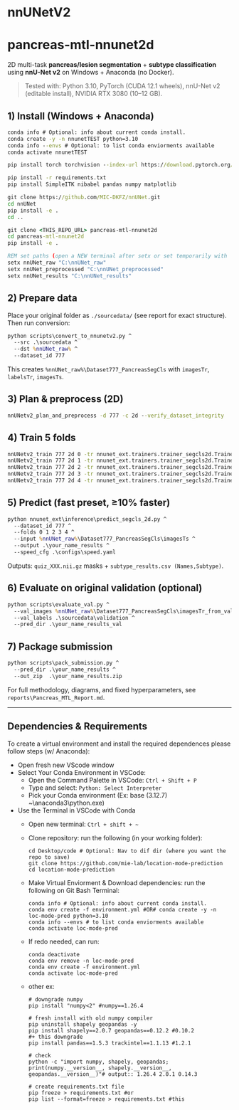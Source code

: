 # nnUNetV2

# pancreas-mtl-nnunet2d

2D multi-task **pancreas/lesion segmentation** + **subtype classification** using **nnU-Net v2** on Windows + Anaconda (no Docker).

> Tested with: Python 3.10, PyTorch (CUDA 12.1 wheels), nnU-Net v2 (editable install), NVIDIA RTX 3080 (10–12 GB).

## 1) Install (Windows + Anaconda)

```bat
conda info # Optional: info about current conda install.
conda create -y -n nnunetTEST python=3.10
conda info --envs # Optional: to list conda enviorments available
conda activate nnunetTEST

pip install torch torchvision --index-url https://download.pytorch.org/whl/cu121

pip install -r requirements.txt
pip install SimpleITK nibabel pandas numpy matplotlib

git clone https://github.com/MIC-DKFZ/nnUNet.git
cd nnUNet
pip install -e .
cd ..

git clone <THIS_REPO_URL> pancreas-mtl-nnunet2d
cd pancreas-mtl-nnunet2d
pip install -e .

REM set paths (open a NEW terminal after setx or set temporarily with `set`)
setx nnUNet_raw "C:\nnUNet_raw"
setx nnUNet_preprocessed "C:\nnUNet_preprocessed"
setx nnUNet_results "C:\nnUNet_results"
```

## 2) Prepare data

Place your original folder as `./sourcedata/` (see report for exact structure). Then run conversion:

```bat
python scripts\convert_to_nnunetv2.py ^
  --src .\sourcedata ^
  --dst %nnUNet_raw% ^
  --dataset_id 777
```

This creates `%nnUNet_raw%\Dataset777_PancreasSegCls` with `imagesTr`, `labelsTr`, `imagesTs`.

## 3) Plan & preprocess (2D)

```bat
nnUNetv2_plan_and_preprocess -d 777 -c 2d --verify_dataset_integrity
```

## 4) Train 5 folds

```bat
nnUNetv2_train 777 2d 0 -tr nnunet_ext.trainers.trainer_segcls2d.Trainer_SegCls2D --npz
nnUNetv2_train 777 2d 1 -tr nnunet_ext.trainers.trainer_segcls2d.Trainer_SegCls2D --npz
nnUNetv2_train 777 2d 2 -tr nnunet_ext.trainers.trainer_segcls2d.Trainer_SegCls2D --npz
nnUNetv2_train 777 2d 3 -tr nnunet_ext.trainers.trainer_segcls2d.Trainer_SegCls2D --npz
nnUNetv2_train 777 2d 4 -tr nnunet_ext.trainers.trainer_segcls2d.Trainer_SegCls2D --npz
```

## 5) Predict (fast preset, ≥10% faster)

```bat
python nnunet_ext\inference\predict_segcls_2d.py ^
  --dataset_id 777 ^
  --folds 0 1 2 3 4 ^
  --input %nnUNet_raw%\Dataset777_PancreasSegCls\imagesTs ^
  --output .\your_name_results ^
  --speed_cfg .\configs\speed.yaml
```

Outputs: `quiz_XXX.nii.gz` masks + `subtype_results.csv (Names,Subtype)`.

## 6) Evaluate on original validation (optional)

```bat
python scripts\evaluate_val.py ^
  --val_images %nnUNet_raw%\Dataset777_PancreasSegCls\imagesTr_from_validation ^
  --val_labels .\sourcedata\validation ^
  --pred_dir .\your_name_results_val
```

## 7) Package submission

```bat
python scripts\pack_submission.py ^
  --pred_dir .\your_name_results ^
  --out_zip  .\your_name_results.zip
```

For full methodology, diagrams, and fixed hyperparameters, see `reports\Pancreas_MTL_Report.md`.

---

## Dependencies & Requirements

To create a virtual environment and install the required dependences please follow steps (w/ Anaconda):

- Open fresh new VScode window
- Select Your Conda Environment in VSCode:
  - Open the Command Palette in VSCode: `Ctrl + Shift + P`
  - Type and select: `Python: Select Interpreter`
  - Pick your Conda environment (Ex: base (3.12.7) ~\anaconda3\python.exe)
- Use the Terminal in VSCode with Conda
  - Open new terminal: `Ctrl + shift + ~`
  - Clone repository: run the following (in your working folder):

    ```shell
    cd Desktop/code # Optional: Nav to dif dir (where you want the repo to save) 
    git clone https://github.com/mie-lab/location-mode-prediction
    cd location-mode-prediction
    ```

  - Make Virtual Enviorment & Download dependencies: run the following on Git Bash Terminal:

    ```shell
    conda info # Optional: info about current conda install.
    conda env create -f environment.yml #OR# conda create -y -n loc-mode-pred python=3.10
    conda info --envs # to list conda enviorments available
    conda activate loc-mode-pred
    ```

  - If redo needed, can run:

    ```shell
    conda deactivate
    conda env remove -n loc-mode-pred
    conda env create -f environment.yml
    conda activate loc-mode-pred
    ```

  - other ex:

    ```shell
    # downgrade numpy
    pip install "numpy<2" #numpy==1.26.4

    # fresh install with old numpy compiler
    pip uninstall shapely geopandas -y
    pip install shapely==2.0.7 geopandas==0.12.2 #0.10.2
    #+ this downgrade
    pip install pandas==1.5.3 trackintel==1.1.13 #1.2.1

    # check
    python -c "import numpy, shapely, geopandas; print(numpy.__version__, shapely.__version__, geopandas.__version__)"# output:: 1.26.4 2.0.1 0.14.3

    # create requirements.txt file
    pip freeze > requirements.txt #or
    pip list --format=freeze > requirements.txt #this
    ```
